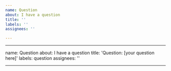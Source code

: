 ```yaml
---
name: Question
about: I have a question
title: ''
labels: ''
assignees: ''

---
```


---
name: Question
about: I have a question
title: 'Question: [your question here]'
labels: question
assignees: ''

---

<!-- Use this section to give more context for your question or other supporting materials -->
